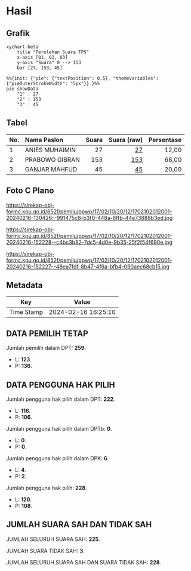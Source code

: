 # Hasil

## Grafik

```mermaid
xychart-beta
    title "Perolehan Suara TPS"
    x-axis [01, 02, 03]
    y-axis "Suara" 0 --> 153
    bar [27, 153, 45]
```

```mermaid
%%{init: {"pie": {"textPosition": 0.5}, "themeVariables": {"pieOuterStrokeWidth": "5px"}} }%%
pie showData
    "1" : 27
    "2" : 153
    "3" : 45
```

## Tabel

| No. | Nama Paslon    | Suara | Suara (raw) | Persentase |
|:--- |:-------------- | -----:| -----------:| ----------:|
| 1   | ANIES MUHAIMIN | 27    | [27][p-1]   | 12,00      |
| 2   | PRABOWO GIBRAN | 153   | [153][p-2]  | 68,00      |
| 3   | GANJAR MAHFUD  | 45    | [45][p-3]   | 20,00      |


[p-1]: https://github.com/gigit-pemilu/pemilu-2024-17-bengkulu/blob/main/pilpres/hitung-suara/sub/17-bengkulu/sub/02-rejang-lebong/sub/10-bermani-ulu/sub/2012-kampung-melayu/sub/001-tps/sub/paslon-1.txt
[p-2]: https://github.com/gigit-pemilu/pemilu-2024-17-bengkulu/blob/main/pilpres/hitung-suara/sub/17-bengkulu/sub/02-rejang-lebong/sub/10-bermani-ulu/sub/2012-kampung-melayu/sub/001-tps/sub/paslon-2.txt
[p-3]: https://github.com/gigit-pemilu/pemilu-2024-17-bengkulu/blob/main/pilpres/hitung-suara/sub/17-bengkulu/sub/02-rejang-lebong/sub/10-bermani-ulu/sub/2012-kampung-melayu/sub/001-tps/sub/paslon-3.txt

## Foto C Plano

https://sirekap-obj-formc.kpu.go.id/852f/pemilu/ppwp/17/02/10/20/12/1702102012001-20240216-130426--991475c8-b3f0-448a-8ffb-44e73888b3ed.jpg

https://sirekap-obj-formc.kpu.go.id/852f/pemilu/ppwp/17/02/10/20/12/1702102012001-20240216-152228--c4bc3b82-7dc5-4d0e-9b35-25f2f54f690e.jpg

https://sirekap-obj-formc.kpu.go.id/852f/pemilu/ppwp/17/02/10/20/12/1702102012001-20240216-152227--48ea7fdf-8b47-4f6a-bfb4-090aec68cb15.jpg


## Metadata

| Key        | Value               |
| ---------- | ------------------- |
| Time Stamp | 2024-02-16 16:25:10 |


## DATA PEMILIH TETAP

Jumlah pemilih dalam DPT: **259**.
 * L: **123**.
 * P: **136**.

## DATA PENGGUNA HAK PILIH

Jumlah pengguna hak pilih dalam DPT: **222**.
 * L: **116**.
 * P: **106**.

Jumlah pengguna hak pilih dalam DPTb: **0**.
 * L: **0**.
 * P: **0**.

Jumlah pengguna hak pilih dalam DPK: **6**.
 * L: **4**.
 * P: **2**.

Jumlah pengguna hak pilih: **228**.
 * L: **120**.
 * P: **108**.

## JUMLAH SUARA SAH DAN TIDAK SAH

JUMLAH SELURUH SUARA SAH: **225**.

JUMLAH SUARA TIDAK SAH: **3**.

JUMLAH SELURUH SUARA SAH DAN SUARA TIDAK SAH: **228**.


